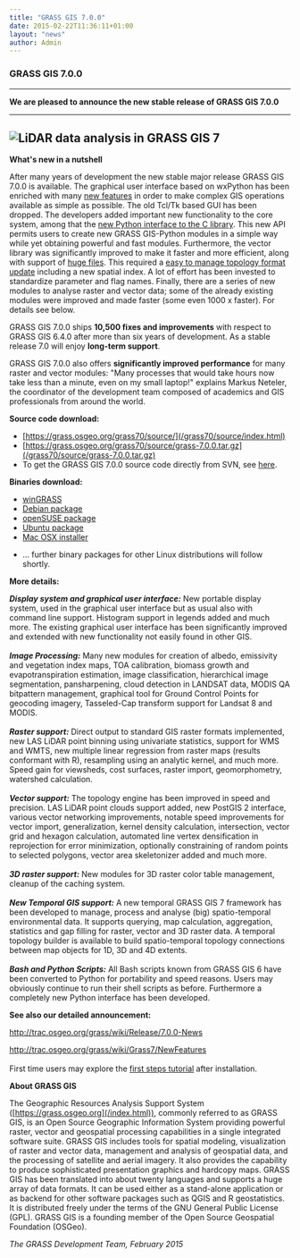 ```yaml
---
title: "GRASS GIS 7.0.0"
date: 2015-02-22T11:36:11+01:00
layout: "news"
author: Admin
---
```


### GRASS GIS 7.0.0

------------------------------------------------------------------------

**We are pleased to announce the **new stable release** of **GRASS GIS
7.0.0****

  -----------------------------------------------------------------
  ![LiDAR data analysis in GRASS GIS 7](/images/news/NagsHead.gif) 
  -----------------------------------------------------------------

**What's new in a nutshell**

After many years of development the new stable major release GRASS GIS
7.0.0 is available. The graphical user interface based on wxPython has
been enriched with many [new
features](http://trac.osgeo.org/grass/wiki/Grass7/NewFeatures) in order
to make complex GIS operations available as simple as possible. The old
Tcl/Tk based GUI has been dropped. The developers added important new
functionality to the core system, among that the [new Python interface
to the C
library](/grass70/manuals/libpython/index.html). This new API
permits users to create new GRASS GIS-Python modules in a simple way
while yet obtaining powerful and fast modules. Furthermore, the vector
library was significantly improved to make it faster and more efficient,
along with support of [huge
files](https://grasswiki.osgeo.org/wiki/Category:Massive_data_analysis).
This required a [easy to manage topology format
update](https://grasswiki.osgeo.org/wiki/Convert_all_GRASS_6_vector_maps_to_GRASS_7)
including a new spatial index. A lot of effort has been invested to
standardize parameter and flag names. Finally, there are a series of new
modules to analyse raster and vector data; some of the already existing
modules were improved and made faster (some even 1000 x faster). For
details see below.

GRASS GIS 7.0.0 ships **10,500 fixes and improvements** with respect to
GRASS GIS 6.4.0 after more than six years of development. As a stable
release 7.0 will enjoy **long-term support**.

GRASS GIS 7.0.0 also offers **significantly improved performance** for
many raster and vector modules: \"Many processes that would take hours
now take less than a minute, even on my small laptop!\" explains Markus
Neteler, the coordinator of the development team composed of academics
and GIS professionals from around the world.

**Source code download:**

-   [https://grass.osgeo.org/grass70/source/](/grass70/source/index.html)
-   [https://grass.osgeo.org/grass70/source/grass-7.0.0.tar.gz](/grass70/source/grass-7.0.0.tar.gz)
-   To get the GRASS GIS 7.0.0 source code directly from SVN, see
    [here](http://trac.osgeo.org/grass/wiki/Release/7.0.0-News#SVNSourceCode).

**Binaries download:**

-   [winGRASS](/download/software/ms-windows/index.html)
-   [Debian package](https://packages.debian.org/experimental/grass)
-   [openSUSE
    package](https://build.opensuse.org/package/show?package=grass7&project=Application%3AGeo)
-   [Ubuntu
    package](https://launchpad.net/~grass/+archive/ubuntu/grass-stable)
-   [Mac OSX installer](https://grassmac.wikidot.com/downloads)

<!-- -->

-   \... further binary packages for other Linux distributions will
    follow shortly.

**More details:**

***Display system and graphical user interface:*** New portable display
system, used in the graphical user interface but as usual also with
command line support. Histogram support in legends added and much more.
The existing graphical user interface has been significantly improved
and extended with new functionality not easily found in other GIS.\
\
***Image Processing:*** Many new modules for creation of albedo,
emissivity and vegetation index maps, TOA calibration, biomass growth
and evapotranspiration estimation, image classification, hierarchical
image segmentation, pansharpening, cloud detection in LANDSAT data,
MODIS QA bitpattern management, graphical tool for Ground Control Points
for geocoding imagery, Tasseled-Cap transform support for Landsat 8 and
MODIS.\
\
***Raster support:*** Direct output to standard GIS raster formats
implemented, new LAS LiDAR point binning using univariate statistics,
support for WMS and WMTS, new multiple linear regression from raster
maps (results conformant with R), resampling using an analytic kernel,
and much more. Speed gain for viewsheds, cost surfaces, raster import,
geomorphometry, watershed calculation.\
\
***Vector support:*** The topology engine has been improved in speed and
precision. LAS LiDAR point clouds support added, new PostGIS 2
interface, various vector networking improvements, notable speed
improvements for vector import, generalization, kernel density
calculation, intersection, vector grid and hexagon calculation,
automated line vertex densification in reprojection for error
minimization, optionally constraining of random points to selected
polygons, vector area skeletonizer added and much more.\
\
***3D raster support:*** New modules for 3D raster color table
management, cleanup of the caching system.\
\
***New Temporal GIS support:*** A new temporal GRASS GIS 7 framework has
been developed to manage, process and analyse (big) spatio-temporal
environmental data. It supports querying, map calculation, aggregation,
statistics and gap filling for raster, vector and 3D raster data. A
temporal topology builder is available to build spatio-temporal topology
connections between map objects for 1D, 3D and 4D extents.\
\
***Bash and Python Scripts:*** All Bash scripts known from GRASS GIS 6
have been converted to Python for portability and speed reasons. Users
may obviously continue to run their shell scripts as before. Furthermore
a completely new Python interface has been developed.

**See also our detailed announcement:**


<http://trac.osgeo.org/grass/wiki/Release/7.0.0-News>



<http://trac.osgeo.org/grass/wiki/Grass7/NewFeatures>\
\
First time users may explore the [first steps
tutorial](/documentation/first-time-users/index.html) after
installation.


**About GRASS GIS**

The Geographic Resources Analysis Support System
([https://grass.osgeo.org](/index.html)), commonly referred to
as GRASS GIS, is an Open Source Geographic Information System providing
powerful raster, vector and geospatial processing capabilities in a
single integrated software suite. GRASS GIS includes tools for spatial
modeling, visualization of raster and vector data, management and
analysis of geospatial data, and the processing of satellite and aerial
imagery. It also provides the capability to produce sophisticated
presentation graphics and hardcopy maps. GRASS GIS has been translated
into about twenty languages and supports a huge array of data formats.
It can be used either as a stand-alone application or as backend for
other software packages such as QGIS and R geostatistics. It is
distributed freely under the terms of the GNU General Public License
(GPL). GRASS GIS is a founding member of the Open Source Geospatial
Foundation (OSGeo).

*The GRASS Development Team, February 2015*

